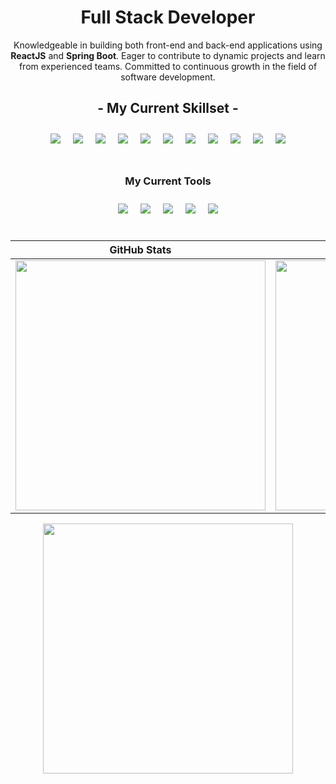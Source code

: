 <div align="center">
  <h1>Full Stack Developer</h1>
  <p>Knowledgeable in building both front-end and back-end applications using <strong>ReactJS</strong> and <strong>Spring Boot</strong>. Eager to contribute to dynamic projects and learn from experienced teams. Committed to continuous growth in the field of software development.</p>
</div>

<h2 align="center">- My Current Skillset -</h2>
<div align="center" style="display:flex; flex-wrap:wrap; justify-content:center;">
  <img src="https://img.icons8.com/color/96/000000/html-5--v1.png" style="margin:10px;"/>
  <img src="https://img.icons8.com/color/96/000000/css3.png" style="margin:10px;"/>
  <img src="https://img.icons8.com/color/96/000000/javascript--v1.png" style="margin:10px;"/>
  <img src="https://img.icons8.com/color/96/000000/react-native.png" style="margin:10px;"/>
  <img src="https://img.icons8.com/color/96/000000/c-plus-plus-logo.png" style="margin:10px;"/>
  <img src="https://img.icons8.com/color/96/000000/java-coffee-cup-logo.png" style="margin:10px;"/>
  <img src="https://img.icons8.com/color/96/000000/spring-logo.png" style="margin:10px;"/>
  <img src="https://img.icons8.com/color/96/000000/python--v1.png" style="margin:10px;"/>
  <img src="https://img.icons8.com/color/96/000000/django.png" style="margin:10px;"/>
  <img src="https://img.icons8.com/color/96/000000/mongodb.png" style="margin:10px;"/>
  <img src="[https://img.icons8.com/color/96/000000/mysql-logo.png](https://www.google.com/imgres?q=laravel%20icon&imgurl=https%3A%2F%2Fstatic-00.iconduck.com%2Fassets.00%2Flaravel-icon-1990x2048-xawylrh0.png&imgrefurl=https%3A%2F%2Ficonduck.com%2Ficons%2F27594%2Flaravel&docid=4WL6kTOSKZsA-M&tbnid=JS0zDjrLtxGa-M&vet=12ahUKEwiaqrO8h7KGAxVSTmwGHVTWAqcQM3oECBMQAA..i&w=1990&h=2048&hcb=2&ved=2ahUKEwiaqrO8h7KGAxVSTmwGHVTWAqcQM3oECBMQAA)" style="margin:10px;"/>
</div>
<br>
<h3 align="center">My Current Tools</h3>
<div align="center" style="display:flex; flex-wrap:wrap; justify-content:center;">
  <img src="https://img.icons8.com/fluent/96/000000/visual-studio-code-2019.png" style="margin:10px;"/>
  <img src="https://img.icons8.com/color/96/000000/pycharm.png" style="margin:10px;"/>
  <img src="https://img.icons8.com/color/96/000000/intellij-idea.png" style="margin:10px;"/>
  <img src="https://img.icons8.com/color/96/000000/laravel.png" style="margin:10px;"/>
  <img src="https://img.icons8.com/color/96/000000/mysql.png" style="margin:10px;"/>
</div>
<br>

| GitHub Stats | Contributions | 
| --- | --- | 
| <img src="https://github-readme-stats.vercel.app/api?username=KingNelx&show_icons=true&theme=radical" width="400" /> | <img src="https://github-readme-streak-stats.herokuapp.com/?user=KingNelx" width="400" /> |

<div align="center"><img src="https://github-readme-stats.vercel.app/api/top-langs/?username=KingNelx&langs_count=3&bg_color=45,e96443,904e95&title_color=fff&text_color=fff" width="400" /></div>
